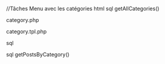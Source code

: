 
//Tâches
Menu avec les catégories
    html
    sql getAllCategories()

category.php

category.tpl.php

sql

sql getPostsByCategory()